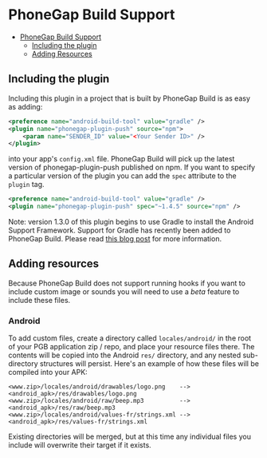 # PhoneGap Build Support

- [PhoneGap Build Support](#phonegap-build-support)
  - [Including the plugin](#including-the-plugin)
  - [Adding Resources](#adding-resources)

## Including the plugin

Including this plugin in a project that is built by PhoneGap Build is as easy as adding:

```xml
<preference name="android-build-tool" value="gradle" />
<plugin name="phonegap-plugin-push" source="npm">
    <param name="SENDER_ID" value="<Your Sender ID>" />
</plugin>
```

into your app's `config.xml` file. PhoneGap Build will pick up the latest version of phonegap-plugin-push published on npm. If you want to specify a particular version of the plugin you can add the `spec` attribute to the `plugin` tag.

```xml
<preference name="android-build-tool" value="gradle" />
<plugin name="phonegap-plugin-push" spec="~1.4.5" source="npm" />
```

Note: version 1.3.0 of this plugin begins to use Gradle to install the Android Support Framework. Support for Gradle has recently been added to PhoneGap Build. Please read [this blog post](http://phonegap.com/blog/2015/09/28/android-using-gradle/) for more information.

## Adding resources

Because PhoneGap Build does not support running hooks if you want to include custom image or sounds you will need to use a *beta* feature to include these files.

### Android

To add custom files, create a directory called `locales/android/` in the root of your PGB application zip / repo, and place your resource files there. The contents will be copied into the Android `res/` directory, and any nested sub-directory structures will persist. Here's an example of how these files will be compiled into your APK:

```
<www.zip>/locales/android/drawables/logo.png    --> <android_apk>/res/drawables/logo.png
<www.zip>/locales/android/raw/beep.mp3          --> <android_apk>/res/raw/beep.mp3
<www.zip>/locales/android/values-fr/strings.xml --> <android_apk>/res/values-fr/strings.xml
```

Existing directories will be merged, but at this time any individual files you include will overwrite their target if it exists.
